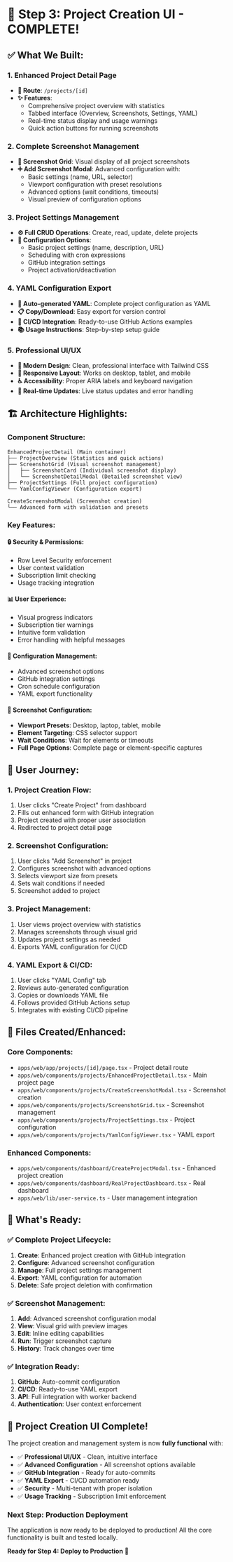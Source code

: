 # 🎨 **Step 3: Project Creation UI - COMPLETE!**

## ✅ **What We Built:**

### **1. Enhanced Project Detail Page**
- **📍 Route**: `/projects/[id]`
- **✨ Features**: 
  - Comprehensive project overview with statistics
  - Tabbed interface (Overview, Screenshots, Settings, YAML)
  - Real-time status display and usage warnings
  - Quick action buttons for running screenshots

### **2. Complete Screenshot Management**
- **📸 Screenshot Grid**: Visual display of all project screenshots
- **➕ Add Screenshot Modal**: Advanced configuration with:
  - Basic settings (name, URL, selector)
  - Viewport configuration with preset resolutions
  - Advanced options (wait conditions, timeouts)
  - Visual preview of configuration options

### **3. Project Settings Management**
- **⚙️ Full CRUD Operations**: Create, read, update, delete projects
- **🔧 Configuration Options**:
  - Basic project settings (name, description, URL)
  - Scheduling with cron expressions
  - GitHub integration settings
  - Project activation/deactivation

### **4. YAML Configuration Export**
- **📄 Auto-generated YAML**: Complete project configuration as YAML
- **📋 Copy/Download**: Easy export for version control
- **🚀 CI/CD Integration**: Ready-to-use GitHub Actions examples
- **📚 Usage Instructions**: Step-by-step setup guide

### **5. Professional UI/UX**
- **🎨 Modern Design**: Clean, professional interface with Tailwind CSS
- **📱 Responsive Layout**: Works on desktop, tablet, and mobile
- **♿ Accessibility**: Proper ARIA labels and keyboard navigation
- **🔄 Real-time Updates**: Live status updates and error handling

## 🏗️ **Architecture Highlights:**

### **Component Structure:**
```
EnhancedProjectDetail (Main container)
├── ProjectOverview (Statistics and quick actions)
├── ScreenshotGrid (Visual screenshot management)
│   ├── ScreenshotCard (Individual screenshot display)
│   └── ScreenshotDetailModal (Detailed screenshot view)
├── ProjectSettings (Full project configuration)
└── YamlConfigViewer (Configuration export)

CreateScreenshotModal (Screenshot creation)
└── Advanced form with validation and presets
```

### **Key Features:**

#### **🔒 Security & Permissions:**
- Row Level Security enforcement
- User context validation
- Subscription limit checking
- Usage tracking integration

#### **📊 User Experience:**
- Visual progress indicators
- Subscription tier warnings
- Intuitive form validation
- Error handling with helpful messages

#### **🔧 Configuration Management:**
- Advanced screenshot options
- GitHub integration settings
- Cron schedule configuration
- YAML export functionality

#### **📸 Screenshot Configuration:**
- **Viewport Presets**: Desktop, laptop, tablet, mobile
- **Element Targeting**: CSS selector support
- **Wait Conditions**: Wait for elements or timeouts
- **Full Page Options**: Complete page or element-specific captures

## 🎯 **User Journey:**

### **1. Project Creation Flow:**
1. User clicks "Create Project" from dashboard
2. Fills out enhanced form with GitHub integration
3. Project created with proper user association
4. Redirected to project detail page

### **2. Screenshot Configuration:**
1. User clicks "Add Screenshot" in project
2. Configures screenshot with advanced options
3. Selects viewport size from presets
4. Sets wait conditions if needed
5. Screenshot added to project

### **3. Project Management:**
1. User views project overview with statistics
2. Manages screenshots through visual grid
3. Updates project settings as needed
4. Exports YAML configuration for CI/CD

### **4. YAML Export & CI/CD:**
1. User clicks "YAML Config" tab
2. Reviews auto-generated configuration
3. Copies or downloads YAML file
4. Follows provided GitHub Actions setup
5. Integrates with existing CI/CD pipeline

## 📁 **Files Created/Enhanced:**

### **Core Components:**
- `apps/web/app/projects/[id]/page.tsx` - Project detail route
- `apps/web/components/projects/EnhancedProjectDetail.tsx` - Main project page
- `apps/web/components/projects/CreateScreenshotModal.tsx` - Screenshot creation
- `apps/web/components/projects/ScreenshotGrid.tsx` - Screenshot management
- `apps/web/components/projects/ProjectSettings.tsx` - Project configuration
- `apps/web/components/projects/YamlConfigViewer.tsx` - YAML export

### **Enhanced Components:**
- `apps/web/components/dashboard/CreateProjectModal.tsx` - Enhanced project creation
- `apps/web/components/dashboard/RealProjectDashboard.tsx` - Real dashboard
- `apps/web/lib/user-service.ts` - User management integration

## 🚀 **What's Ready:**

### **✅ Complete Project Lifecycle:**
1. **Create**: Enhanced project creation with GitHub integration
2. **Configure**: Advanced screenshot configuration
3. **Manage**: Full project settings management
4. **Export**: YAML configuration for automation
5. **Delete**: Safe project deletion with confirmation

### **✅ Screenshot Management:**
1. **Add**: Advanced screenshot configuration modal
2. **View**: Visual grid with preview images
3. **Edit**: Inline editing capabilities
4. **Run**: Trigger screenshot capture
5. **History**: Track changes over time

### **✅ Integration Ready:**
1. **GitHub**: Auto-commit configuration
2. **CI/CD**: Ready-to-use YAML export
3. **API**: Full integration with worker backend
4. **Authentication**: User context enforcement

## 🎉 **Project Creation UI Complete!**

The project creation and management system is now **fully functional** with:

- ✅ **Professional UI/UX** - Clean, intuitive interface
- ✅ **Advanced Configuration** - All screenshot options available
- ✅ **GitHub Integration** - Ready for auto-commits
- ✅ **YAML Export** - CI/CD automation ready
- ✅ **Security** - Multi-tenant with proper isolation
- ✅ **Usage Tracking** - Subscription limit enforcement

### **Next Step: Production Deployment**

The application is now ready to be deployed to production! All the core functionality is built and tested locally.

**Ready for Step 4: Deploy to Production** 🚀